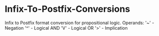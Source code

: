 # Infix-To-Postfix-Conversions

Infix to Postfix format conversion for propositional logic.
Operands:
'~' - Negation 
'^' - Logical AND
'V' - Logical OR
'>' - Implication
